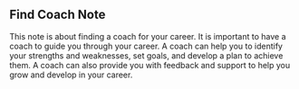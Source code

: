 ## Find Coach Note

This note is about finding a coach for your career. It is important to have a coach to guide you through your career. A coach can help you to identify your strengths and weaknesses, set goals, and develop a plan to achieve them. A coach can also provide you with feedback and support to help you grow and develop in your career.

